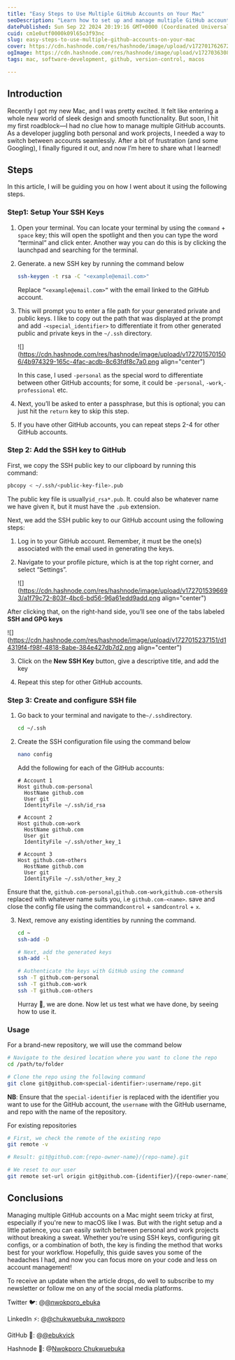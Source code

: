 ```yaml
---
title: "Easy Steps to Use Multiple GitHub Accounts on Your Mac"
seoDescription: "Learn how to set up and manage multiple GitHub accounts on your Mac with this easy step-by-step guide"
datePublished: Sun Sep 22 2024 20:19:16 GMT+0000 (Coordinated Universal Time)
cuid: cm1e0utf0000k09l65o3f93nc
slug: easy-steps-to-use-multiple-github-accounts-on-your-mac
cover: https://cdn.hashnode.com/res/hashnode/image/upload/v1727017626721/0fe14f54-dd5e-4c36-81f4-44e5c789d9b7.jpeg
ogImage: https://cdn.hashnode.com/res/hashnode/image/upload/v1727036308203/a927cce9-cb12-4dbf-bb33-48ca0e116b97.jpeg
tags: mac, software-development, github, version-control, macos

---
```


## Introduction

Recently I got my new Mac, and I was pretty excited. It felt like entering a whole new world of sleek design and smooth functionality. But soon, I hit my first roadblock—I had no clue how to manage multiple GitHub accounts. As a developer juggling both personal and work projects, I needed a way to switch between accounts seamlessly. After a bit of frustration (and some Googling), I finally figured it out, and now I’m here to share what I learned!

## Steps

In this article, I will be guiding you on how I went about it using the following steps.

### Step1: Setup Your SSH Keys

1. Open your terminal. You can locate your terminal by using the `command` + `space` key; this will open the spotlight and then you can type the word “terminal“ and click enter. Another way you can do this is by clicking the launchpad and searching for the terminal.
    
2. Generate. a new SSH key by running the command below
    
    ```bash
    ssh-keygen -t rsa -C "<example@email.com>"
    ```
    
    Replace `”<example@email.com>”` with the email linked to the GitHub account.
    
3. This will prompt you to enter a file path for your generated private and public keys. I like to copy out the path that was displayed at the prompt and add `-<special_identifier>` to differentiate it from other generated public and private keys in the `~/.ssh` directory.
    
    ![](https://cdn.hashnode.com/res/hashnode/image/upload/v1727015701506/4b974329-165c-4fac-acdb-8c63fdf8c7a0.png align="center")
    
    In this case, I used `-personal` as the special word to differentiate between other GitHub accounts; for some, it could be `-personal`, `-work`,`-professional` etc.
    
4. Next, you’ll be asked to enter a passphrase, but this is optional; you can just hit the `return` key to skip this step.
    
5. If you have other GitHub accounts, you can repeat steps 2-4 for other GitHub accounts.
    

### Step 2: Add the SSH key to GitHub

First, we copy the SSH public key to our clipboard by running this command:

```bash
pbcopy < ~/.ssh/<public-key-file>.pub
```

The public key file is usually`id_rsa*.pub`. It. could also be whatever name we have given it, but it must have the `.pub` extension.

Next, we add the SSH public key to our GitHub account using the following steps:

1. Log in to your GitHub account. Remember, it must be the one(s) associated with the email used in generating the keys.
    
2. Navigate to your profile picture, which is at the top right corner, and select “Settings”.
    
    ![](https://cdn.hashnode.com/res/hashnode/image/upload/v1727015396693/a1f79c72-803f-4bc6-bd56-96a61edd9add.png align="center")
    

After clicking that, on the right-hand side, you’ll see one of the tabs labeled **SSH and GPG keys**

![](https://cdn.hashnode.com/res/hashnode/image/upload/v1727015237151/d14319f4-f98f-4818-8abe-384e427db7d2.png align="center")

3. Click on the **New SSH Key** button, give a descriptive title, and add the key
    
4. Repeat this step for other GitHub accounts.
    

### Step 3: Create and configure SSH file

1. Go back to your terminal and navigate to the`~/.ssh`directory.
    
    ```bash
    cd ~/.ssh
    ```
    
2. Create the SSH configuration file using the command below
    
    ```bash
    nano config
    ```
    
    Add the following for each of the GitHub accounts:
    
    ```plaintext
    # Account 1
    Host github.com-personal
      HostName github.com
      User git
      IdentityFile ~/.ssh/id_rsa
    
    # Account 2
    Host github.com-work
      HostName github.com
      User git
      IdentityFile ~/.ssh/other_key_1
    
    # Account 3
    Host github.com-others
      HostName github.com
      User git
      IdentityFile ~/.ssh/other_key_2
    ```
    

Ensure that the, `github.com-personal`,`github.com-work`,`github.com-others`is replaced with whatever name suits you, i.e `github.com-<name>`. save and close the config file using the command`control` + `s`and`control` + `x`.

3. Next, remove any existing identities by running the command.
    
    ```bash
    cd ~
    ssh-add -D
    
    # Next, add the generated keys
    ssh-add -l
    
    # Authenticate the keys with GitHub using the command
    ssh -T github.com-personal
    ssh -T github.com-work
    ssh -T github.com-others
    ```
    
    Hurray 🥳, we are done. Now let us test what we have done, by seeing how to use it.
    

### Usage

For a brand-new repository, we will use the command below

```bash
# Navigate to the desired location where you want to clone the repo
cd /path/to/folder

# Clone the repo using the following command
git clone git@github.com<special-identifier>:username/repo.git
```

**NB**: Ensure that the `special-identifier` is replaced with the identifier you want to use for the GitHub account, the `username` with the GitHub username, and repo with the name of the repository.

For existing repositories

```bash
# First, we check the remote of the existing repo
git remote -v

# Result: git@github.com:{repo-owner-name}/{repo-name}.git

# We reset to our user
git remote set-url origin git@github.com-{identifier}/{repo-owner-name}/{repo-name}.git
```

## Conclusions

Managing multiple GitHub accounts on a Mac might seem tricky at first, especially if you're new to macOS like I was. But with the right setup and a little patience, you can easily switch between personal and work projects without breaking a sweat. Whether you’re using SSH keys, configuring git configs, or a combination of both, the key is finding the method that works best for your workflow. Hopefully, this guide saves you some of the headaches I had, and now you can focus more on your code and less on account management!

To receive an update when the article drops, do well to subscribe to my newsletter or follow me on any of the social media platforms.

Twitter 🐦: @[@nwokporo_ebuka](@nwokporo_ebuka)

LinkedIn ⚡: @[@chukwuebuka_nwokporo](@chukwuebuka_nwokporo)

GitHub 🚀: @[@ebukvick](@ebukvick)

Hashnode 📗: @[Nwokporo Chukwuebuka](@codeDaddy)